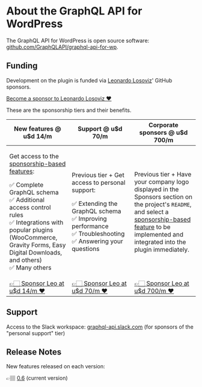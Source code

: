 # About the GraphQL API for WordPress

The GraphQL API for WordPress is open source software: [github.com/GraphQLAPI/graphql-api-for-wp](https://github.com/GraphQLAPI/graphql-api-for-wp/).

## Funding

Development on the plugin is funded via [Leonardo Losoviz](https://leoloso.com)' GitHub sponsors.

<a class="button button-secondary button-hero" href="https://github.com/sponsors/leoloso/">Become a sponsor to Leonardo Losoviz ❤️</a>

These are the sponsorship tiers and their benefits.

<table class="wp-list-table widefat striped">
<thead>
<tr>
<th width="33%"><strong>New features @ u$d 14/m</strong></th>
<th width="33%"><strong>Support @ u$d 70/m</strong></th>
<th width="34%"><strong>Corporate sponsors @ u$d 700/m</strong></th>
</tr>
</thead>
<tbody>
<tr>
<td>
<p>
Get access to the <a href="https://github.com/GraphQLAPI/graphql-api-for-wp/projects/2">sponsorship-based features</a>:
</p>
<p>
✅ Complete GraphQL schema<br/>
✅ Additional access control rules<br/>
✅ Integrations with popular plugins (WooCommerce, Gravity Forms, Easy Digital Downloads, and others)<br/>
✅ Many others
</p>

</td><td>

<p>
Previous tier + Get access to personal support:
</p>
<p>
✅ Extending the GraphQL schema<br/>
✅ Improving performance<br/>
✅ Troubleshooting<br/>
✅ Answering your questions
</p>

</td><td>

<p>
Previous tier + Have your company logo displayed in the Sponsors section on the project's <code>README</code>, and select a <a href="https://github.com/GraphQLAPI/graphql-api-for-wp/projects/2">sponsorship-based feature</a> to be implemented and integrated into the plugin immediately.
</p>

</td>
</tr>
<tr>

<td><a class="button button-secondary" href="https://github.com/sponsors/leoloso/sponsorships?sponsor=leoloso&tier_id=41767&preview=false">👉🏻 Sponsor Leo at u$d 14/m ❤️</a></td>
<td><a class="button button-primary" href="https://github.com/sponsors/leoloso/sponsorships?sponsor=leoloso&tier_id=41769&preview=false">👉🏻 Sponsor Leo at u$d 70/m ❤️</a></td>
<td><a class="button button-secondary" href="https://github.com/sponsors/leoloso/sponsorships?sponsor=leoloso&tier_id=41770&preview=false">👉🏻 Sponsor Leo at u$d 700/m ❤️</a></td>

</tr>
</tbody>
</table>

<!-- ![Leonardo Losoviz and wife](../images/jun-e-leo.jpg)<br/>_Leonardo Losoviz and wife_ -->

## Support

Access to the Slack workspace: [graphql-api.slack.com](https://graphql-api.slack.com) (for sponsors of the "personal support" tier) 

## Release Notes

New features released on each version:

👉🏽 [0.6](release-notes/0.6.md) (current version)

